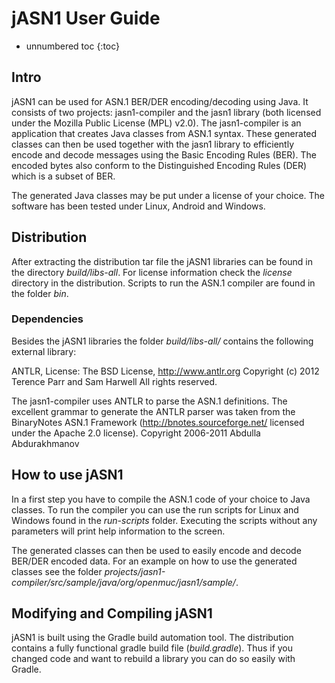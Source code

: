 # jASN1 User Guide

* unnumbered toc
{:toc}



## Intro

jASN1 can be used for ASN.1 BER/DER encoding/decoding using Java. It consists of two projects: jasn1-compiler and the jasn1 library (both licensed under the Mozilla Public License (MPL) v2.0). The jasn1-compiler is an application that creates Java classes from ASN.1 syntax. These generated classes can then be used together with the jasn1 library to efficiently encode and decode messages using the Basic Encoding Rules (BER). The encoded bytes also conform to the Distinguished Encoding Rules (DER) which is a subset of BER.

The generated Java classes may be put under a license of your choice. The software has been tested under Linux, Android and Windows.

## Distribution

After extracting the distribution tar file the jASN1 libraries can be found in the directory *build/libs-all*. For license information check the *license* directory in the distribution. Scripts to run the ASN.1 compiler are found in the folder *bin*.

### Dependencies

Besides the jASN1 libraries the folder *build/libs-all/* contains the following external library:

ANTLR, License: The BSD License, http://www.antlr.org Copyright (c) 2012 Terence Parr and Sam Harwell All rights reserved.

The jasn1-compiler uses ANTLR to parse the ASN.1 definitions. The excellent grammar to generate the ANTLR parser was taken from the BinaryNotes ASN.1 Framework (http://bnotes.sourceforge.net/ licensed under the Apache 2.0 license).  Copyright 2006-2011 Abdulla Abdurakhmanov

## How to use jASN1

In a first step you have to compile the ASN.1 code of your choice to Java classes. To run the compiler you can use the run scripts for Linux and Windows found in the _run-scripts_ folder. Executing the scripts without any parameters will print help information to the screen.

The generated classes can then be used to easily encode and decode BER/DER encoded data. For an example on how to use the generated classes see the folder _projects/jasn1-compiler/src/sample/java/org/openmuc/jasn1/sample/_.


## Modifying and Compiling jASN1

jASN1 is built using the Gradle build automation tool. The distribution contains a fully functional gradle build file (_build.gradle_). Thus if you changed code and want to rebuild a library you can do so easily with Gradle.
